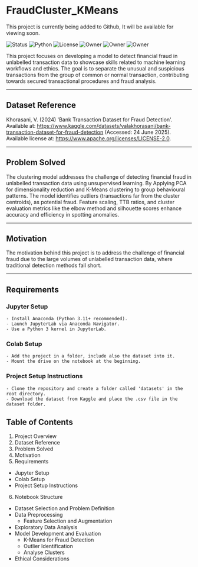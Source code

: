 # FraudCluster_KMeans
This project is currently being added to Github, It will be available for viewing soon.

![Status](https://img.shields.io/badge/RepoStatus-Public-green)
![Python](https://img.shields.io/badge/Python-3.11-blue)
![License](https://img.shields.io/github/license/MrRincon/FraudCluster_KMeans)
![Owner](https://img.shields.io/badge/Alam-Rincon-orange)
![Owner](https://img.shields.io/badge/Petar-Atanasov-orange)
![Owner](https://img.shields.io/badge/Teon-Morgan-orange)

This project focuses on developing a model to detect financial fraud in unlabelled transaction data to showcase skills related to machine learning workflows and ethics. The goal is to separate the unusual and suspicious transactions from the group of common or normal transaction, contributing towards secured transactional procedures and fraud analysis.

---
## Dataset Reference
Khorasani, V. (2024) 'Bank Transaction Dataset for Fraud Detection'. Available at: https://www.kaggle.com/datasets/valakhorasani/bank-transaction-dataset-for-fraud-detection (Accessed: 24 June 2025). Available license at: https://www.apache.org/licenses/LICENSE-2.0.

---
## Problem Solved
The clustering model addresses the challenge of detecting financial fraud in unlabelled transaction data using unsupervised learning. By Applying PCA for dimensionality reduction and K-Means clustering to group behavioural patterns. The model identifies outliers (transactions far from the cluster centroids), as potential fraud. Feature scaling, TTB ratios, and cluster evaluation metrics like the elbow method and silhouette scores enhance accuracy and efficiency in spotting anomalies.

---
## Motivation
The motivation behind this project is to address the challenge of financial fraud due to the large volumes of unlabelled transaction data, where traditional detection methods fall short.

---
## Requirements
  ### Jupyter Setup
    - Install Anaconda (Python 3.11+ recommended).
    - Launch JupyterLab via Anaconda Navigator.
    - Use a Python 3 kernel in JupyterLab.
  ### Colab Setup
    - Add the project in a folder, include also the dataset into it.
    - Mount the drive on the notebook at the beginning.
  ### Project Setup Instructions
    - Clone the repository and create a folder called 'datasets' in the root directory.
    - Download the dataset from Kaggle and place the .csv file in the dataset folder.

## Table of Contents
1. Project Overview
2. Dataset Reference
3. Problem Solved
4. Motivation
5. Requirements
  - Jupyter Setup
  - Colab Setup
  - Project Setup Instructions
6. Notebook Structure
  - Dataset Selection and Problem Definition
  - Data Preprocessing 
    - Feature Selection and Augmentation
  - Exploratory Data Analysis
  - Model Development and Evaluation 
    - K-Means for Fraud Detection
    - Outlier Identification
    - Analyse Clusters
  - Ethical Considerations


